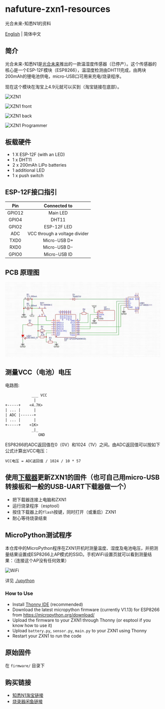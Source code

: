 # nafuture-zxn1-resources

光合未来-知悉N1的资料

[English](./README.md) | 简体中文

## 简介

光合未来-知悉N1是[光合未来](http://www.nafuture.cn/)推出的一款温湿度传感器（已停产）。这个传感器的核心是一个ESP-12F模块（ESP8266），温湿度检测由DHT11完成，由两块200mAh的锂电池供电，micro-USB口可用来充电/烧录程序。

现在这个模块在淘宝上4.9元就可以买到（淘宝链接在底部）。

![XZN1](./res/zxn1-cover.jpg)

![XZN1 front](./res/zxn1-front.jpg)

![XZN1 back](./res/zxn1-back.jpg)

![XZN1 Programmer](./res/programmer.jpg)

## 板载硬件

- 1 X ESP-12F (with an LED)
- 1 x DHT11
- 2 x 200mAh LiPo batteries
- 1 additional LED
- 1 x push switch

## ESP-12F接口指引

|   Pin   |          Connected to          |
|:-------:|:------------------------------:|
|  GPIO12 |            Main LED            |
|  GPIO4  |              DHT11             |
|  GPIO2  |           ESP-12F LED          |
|   ADC   |  VCC through a voltage divider |
|   TXD0  |          Micro-USB D+          |
|   RXD0  |          Micro-USB D-          |
|  GPIO0  |          Micro-USB ID          |

## PCB 原理图

![pcb schematic](res/pcb-schematic.png)

## 测量VCC（电池）电压

电路图:

```
            ___ VCC
             |
+-----+    <4.7K>
| ... |      |
| ADC |------+
| ... |      |
+-----+    <1K>
            _|_ 
               GND

```

ESP8266的ADC返回值在0（0V）和1024（1V）之间。由ADC返回值可以按如下公式计算出VCC电压：

```
VCC电压 = ADC返回值 / 1024 / 10 * 57
```

## 使用[下载器](https://market.m.taobao.com/app/idleFish-F2e/widle-taobao-rax/page-detail?wh_weex=true&wx_navbar_transparent=true&id=626032002165&ut_sk=1.X23p8dbHZsEDAI2wCPftXkIY_21407387_1601553035380.Copy.detail.626032002165.3586168982&forceFlush=1)更新ZXN1的固件（也可自己用micro-USB转接板和一般的USB-UART下载器做一个）

- 把下载器连接上电脑和ZXN1
- 运行烧录程序（esptool）
- 按住下载器上的`flash`按键，同时打开（或重启）ZXN1
- 耐心等待烧录结束

## MicroPython测试程序

本仓库中的MicroPython程序在ZXN1开机时测量温度、湿度及电池电压，并把测量结果设置成ESP8266上AP模式的SSID。手机WiFi设置页就可以看到测量结果：（连接这个AP没有任何效果）

![WiFi](./res/wifi.jpg)

详见 [./upython](./upython)

### How to Use

- Install [Thonny IDE](https://thonny.org/) (recommended)
- Download the latest micropython firmware (currently V1.13) for ESP8266 from <https://micropython.org/download/>
- Upload the firmware to your ZXN1 through Thonny (or esptool if you know how to use it)
- Upload `battery.py`, `sensor.py`, `main.py` to your ZXN1 using Thonny
- Restart your ZXN1 to run the code

## 原始固件

在 `firmware/` 目录下

## 购买链接

- [知悉N1淘宝链接](https://m.tb.cn/h.Vzupfv7?sm=34d8ae)
- [烧录器闲鱼链接](https://market.m.taobao.com/app/idleFish-F2e/widle-taobao-rax/page-detail?wh_weex=true&wx_navbar_transparent=true&id=626032002165&ut_sk=1.X23p8dbHZsEDAI2wCPftXkIY_21407387_1601553035380.Copy.detail.626032002165.3586168982&forceFlush=1)
